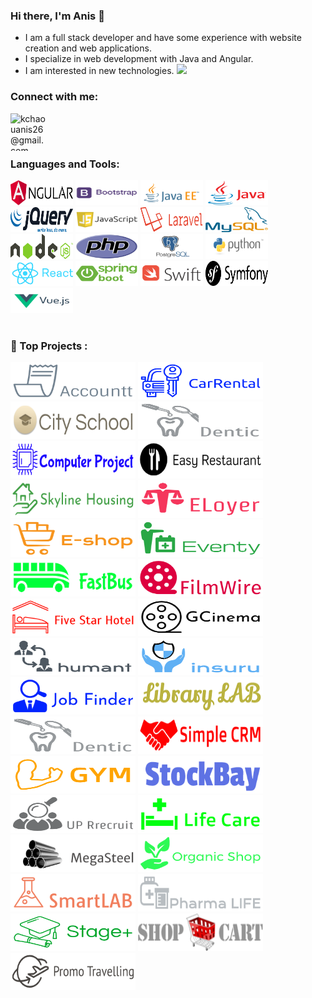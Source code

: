 
### Hi there, I'm Anis 👋

 - I am a full stack developer and have some experience with website creation and web applications.
 - I specialize in web development with Java and Angular.
 - I am interested in new technologies.
![](https://komarev.com/ghpvc/?username=aniskchaou)
### Connect with me:

[<img align="left" alt="kchaouanis26@gmail.com" width="60" height="60" src="https://img.icons8.com/fluent/48/000000/gmail.png"/>](mailto:kchaouanis26@gmail.com)
<br>

<br>

### Languages and Tools:
<img width="100" height="40" alt="screen shot 2017-08-07 at 12 18 15 pm" src="angular.png"> <img width="100" height="40" alt="screen shot 2017-08-07 at 12 18 15 pm" src="bootstrap.png"> <img width="100" height="40" alt="screen shot 2017-08-07 at 12 18 15 pm" src="j2ee.png"> <img width="100" height="40" alt="screen shot 2017-08-07 at 12 18 15 pm" src="java.png"> <img width="100" height="40" alt="screen shot 2017-08-07 at 12 18 15 pm" src="jquery.png"> <img width="100" height="40" alt="screen shot 2017-08-07 at 12 18 15 pm" src="js.png"> <img width="100" height="40" alt="screen shot 2017-08-07 at 12 18 15 pm" src="laravel.png"> <img width="100" height="40" alt="screen shot 2017-08-07 at 12 18 15 pm" src="mysql.png"> <img width="100" height="40" alt="screen shot 2017-08-07 at 12 18 15 pm" src="node.png"> <img width="100" height="40" alt="screen shot 2017-08-07 at 12 18 15 pm" src="php.png"> <img width="100" height="40" alt="screen shot 2017-08-07 at 12 18 15 pm" src="postgresql.jpg"> <img width="100" height="40" alt="screen shot 2017-08-07 at 12 18 15 pm" src="python.png"> <img width="100" height="40" alt="screen shot 2017-08-07 at 12 18 15 pm" src="react.png"> <img width="100" height="40" alt="screen shot 2017-08-07 at 12 18 15 pm" src="springboot.png"> <img width="100" height="40" alt="screen shot 2017-08-07 at 12 18 15 pm" src="swift.png"> <img width="100" height="40" alt="screen shot 2017-08-07 at 12 18 15 pm" src="symfony.png"> <img width="100" height="40" alt="screen shot 2017-08-07 at 12 18 15 pm" src="vue.png">  
<br>


### 📕 Top Projects :
<img width="200" height="60" alt="screen shot 2017-08-07 at 12 18 15 pm" src="accountt.png">  <img width="200" height="60" alt="screen shot 2017-08-07 at 12 18 15 pm" src="carrental.png">  <img width="200" height="60" alt="screen shot 2017-08-07 at 12 18 15 pm" src="cityschool.png">  <img width="200" height="60" alt="screen shot 2017-08-07 at 12 18 15 pm" src="dentic.png">  <img width="200" height="60" alt="screen shot 2017-08-07 at 12 18 15 pm" src="computerproject.png">  <img width="200" height="60" alt="screen shot 2017-08-07 at 12 18 15 pm" src="easyrestaurant.png">  <img width="200" height="60" alt="screen shot 2017-08-07 at 12 18 15 pm" src="skylinehousing.png">  <img width="200" height="60" alt="screen shot 2017-08-07 at 12 18 15 pm" src="eloyer.png">  <img width="200" height="60" alt="screen shot 2017-08-07 at 12 18 15 pm" src="eshop.png">  <img width="200" height="60" alt="screen shot 2017-08-07 at 12 18 15 pm" src="eventy.png">  <img width="200" height="60" alt="screen shot 2017-08-07 at 12 18 15 pm" src="fastbus.png">  <img width="200" height="60" alt="screen shot 2017-08-07 at 12 18 15 pm" src="filmwire.png">  <img width="200" height="60" alt="screen shot 2017-08-07 at 12 18 15 pm" src="fivestarhotel.png">  <img width="200" height="60" alt="screen shot 2017-08-07 at 12 18 15 pm" src="gcinema.png">  <img width="200" height="60" alt="screen shot 2017-08-07 at 12 18 15 pm" src="humant.png">  <img width="200" height="60" alt="screen shot 2017-08-07 at 12 18 15 pm" src="insuru.png">  <img width="200" height="60" alt="screen shot 2017-08-07 at 12 18 15 pm" src="jobfinder.png">  <img width="200" height="60" alt="screen shot 2017-08-07 at 12 18 15 pm" src="librarylab.png">  <img width="200" height="60" alt="screen shot 2017-08-07 at 12 18 15 pm" src="dentic.png">  <img width="200" height="60" alt="screen shot 2017-08-07 at 12 18 15 pm" src="simplecrm.png">  <img width="200" height="60" alt="screen shot 2017-08-07 at 12 18 15 pm" src="gym.png">  <img width="200" height="60" alt="screen shot 2017-08-07 at 12 18 15 pm" src="stockbay.png">  <img width="200" height="60" alt="screen shot 2017-08-07 at 12 18 15 pm" src="uprecruit.png">  <img width="200" height="60" alt="screen shot 2017-08-07 at 12 18 15 pm" src="lifecare.png">  <img width="200" height="60" alt="screen shot 2017-08-07 at 12 18 15 pm" src="megasteel.png">  <img width="200" height="60" alt="screen shot 2017-08-07 at 12 18 15 pm" src="organicshop.png">  <img width="200" height="60" alt="screen shot 2017-08-07 at 12 18 15 pm" src="smartlab.png">  <img width="200" height="60" alt="screen shot 2017-08-07 at 12 18 15 pm" src="pharmalife.png">  <img width="200" height="60" alt="screen shot 2017-08-07 at 12 18 15 pm" src="stage+.png">  <img width="200" height="60" alt="screen shot 2017-08-07 at 12 18 15 pm" src="shopcart.png">  <img width="200" height="60" alt="screen shot 2017-08-07 at 12 18 15 pm" src="promotraveling.png">  
